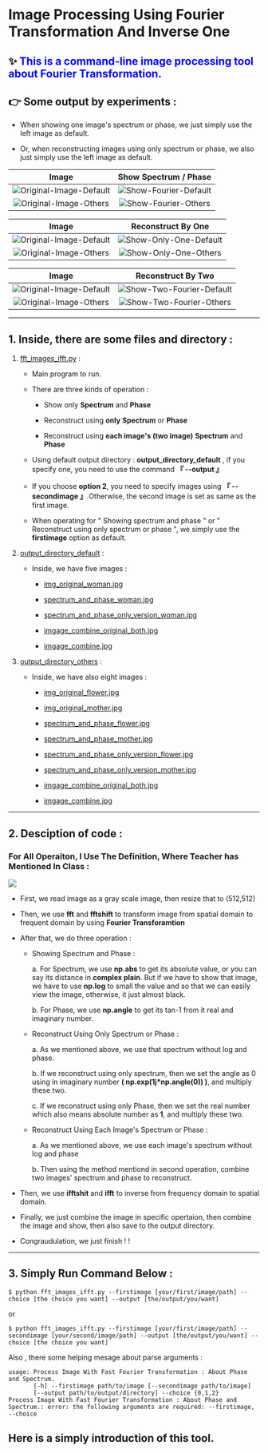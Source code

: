 # Image Processing Using Fourier Transformation And Inverse One 

## ✨ <font style="color:blue">This is a command-line image processing tool about Fourier Transformation.</font>

## 👉 Some output by experiments : 

* When showing one image's spectrum or phase, we just simply use the left image as default.

* Or, when reconstructing images using only spectrum or phase, we also just simply use the left image as default.

| Image | Show Spectrum / Phase |
| :---: | :---: |
| ![Original-Image-Default](output_directory_default/img_original_woman.jpg)  | ![Show-Fourier-Default](output_directory_default/spectrum_and_phase_woman.jpg) | 
| ![Original-Image-Others](output_directory_others/img_original_flower.jpg)  | ![Show-Fourier-Others](output_directory_others/spectrum_and_phase_flower.jpg) | 

| Image | Reconstruct By One |
| :---: | :---: |
| ![Original-Image-Default](output_directory_default/img_original_woman.jpg)  | ![Show-Only-One-Default](output_directory_default/spectrum_and_phase_only_version_woman.jpg) |
| ![Original-Image-Others](output_directory_others/img_original_flower.jpg)  | ![Show-Only-One-Others](output_directory_others/spectrum_and_phase_only_version_flower.jpg) |

| Image | Reconstruct By Two |
| :---: | :---: | 
| ![Original-Image-Default](output_directory_default/img_combine_original_both.jpg)  | ![Show-Two-Fourier-Default](output_directory_default/imgage_combine.jpg) |
| ![Original-Image-Others](output_directory_others/img_combine_original_both.jpg)  | ![Show-Two-Fourier-Others](output_directory_others/imgage_combine.jpg) |

---

## 1.   Inside, there are some files and directory :
    
1. [fft_images_ifft.py](fft_images_ifft.py) : 

    * Main program to run.
    
    * There are three kinds of operation :
    
        + Show only __Spectrum__ and __Phase__
    
        + Reconstruct using __only__ __Spectrum__ or __Phase__
    
        + Reconstruct using __each image's (two image)__ __Spectrum__ and __Phase__
    
    * Using default output directory : __output_directory_default__ , if you specify one, you need to use the command __『 --output 』__
    
    * If you choose __option 2__, you need to specify images using __『 --secondimage 』__.Otherwise, the second image is set as same as the first image.
    
    * When operating for " Showing spectrum and phase " or " Reconstruct using only spectrum or phase ", we simply use the __firstimage__ option as default.

2. [output_directory_default](output_directory_default/) : 

    * Inside, we have five images :
        
        +  [img_original_woman.jpg](output_directory_default/img_original_woman.jpg)
        
        +  [spectrum_and_phase_woman.jpg](output_directory_default/spectrum_and_phase_woman.jpg)
        
        +   [spectrum_and_phase_only_version_woman.jpg](output_directory_default/spectrum_and_phase_only_version_woman.jpg)

        + [imgage_combine_original_both.jpg](output_directory_default/imgage_combine_original_both.jpg)
        
        + [imgage_combine.jpg](output_directory_default/imgage_combine.jpg)

4. [output_directory_others](output_directory_others/) :

    * Inside, we have also eight images :
        
        +  [img_original_flower.jpg](output_directory_others/img_original_flower.jpg)

        +  [img_original_mother.jpg](output_directory_others/img_original_mother.jpg)
        
        +  [spectrum_and_phase_flower.jpg](output_directory_others/spectrum_and_phase_flower.jpg)

        +  [spectrum_and_phase_mother.jpg](output_directory_others/spectrum_and_phase_mother.jpg)
        
        + [spectrum_and_phase_only_version_flower.jpg](output_directory_others/spectrum_and_phase_only_version_flower.jpg)

        + [spectrum_and_phase_only_version_mother.jpg](output_directory_others/spectrum_and_phase_only_version_mother.jpg)
        
        + [imgage_combine_original_both.jpg](output_directory_others/imgage_combine_original_both.jpg)
        
        + [imgage_combine.jpg](output_directory_default/imgage_combine.jpg)

---

## 2.   Desciption of code :

### For All Operaiton, I Use The Definition, Where Teacher has Mentioned In Class :
![](data/definition.png)

* First, we read image as a gray scale image, then resize that to (512,512)

* Then, we use __fft__ and __fftshift__ to transform image from spatial domain to frequent domain by using __Fourier Transforamtion__

* After that, we do three operation : 

    + Showing Spectrum and Phase :
        
        a.  For Spectrum, we use __np.abs__ to get its absolute value, or you can say its distance in __complex plain__. But if we have to show that image, we have to use __np.log__ to small the value and so that we can easily view the image, otherwise, it just almost black.

        b.  For Phase, we use  __np.angle__ to get its tan-1 from it real and imaginary number.

    + Reconstruct Using Only Spectrum or Phase :

        a. As we mentioned above, we use that spectrum without log and phase.

        b. If we reconstruct using only spectrum, then we set the angle as 0 using in imaginary number __( np.exp(1j*np.angle(0)) )__, and multiply these two.

        c. If we reconstruct using only Phase, then we set the real number which also means absolute number as __1__, and multiply these two.

    + Reconstruct Using Each Image's Spectrum or Phase :

        a. As we mentioned above, we use each image's spectrum without log and phase

        b. Then using the method mentiond in second operation, combine two images' spectrum and phase to reconstruct.

* Then, we use __ifftshit__ and __ifft__ to inverse from frequency domain to spatial domain.

* Finally, we just combine the image in specific opertaion, then combine the image and show, then also save to the output directory.

* Congraudulation, we just finish ! !

---

## 3.   Simply Run Command Below :

```
$ python fft_images_ifft.py --firstimage [your/first/image/path] --choice [the choice you want] --output [the/output/you/want]
```

or

```
$ python fft_images_ifft.py --firstimage [your/first/image/path] --secondimage [your/second/image/path] --output [the/output/you/want] --choice [the choice you want]
```

Also , there some helping mesage about parse arguments :

```
usage: Process Image With Fast Fourier Transformation : About Phase and Spectrum.
       [-h] --firstimage path/to/image [--secondimage path/to/image]
       [--output path/to/output/directory] --choice {0,1,2}
Process Image With Fast Fourier Transformation : About Phase and Spectrum.: error: the following arguments are required: --firstimage, --choice
 ```

##  Here is a simply introduction of this tool.
